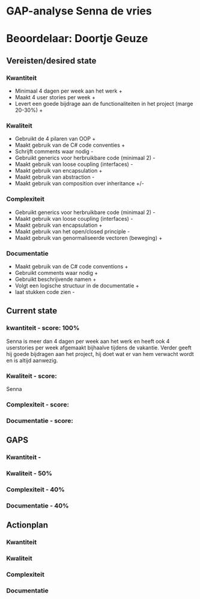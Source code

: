 # GAP-analyse Senna de vries
# Beoordelaar: Doortje Geuze

## Vereisten/desired state
### Kwantiteit
- Minimaal 4 dagen per week aan het werk       +                                         
- Maakt 4 user stories per week   +                                             
- Levert een goede bijdrage aan de functionaliteiten in het project (marge 20-30%)    +  

### Kwaliteit
- Gebruikt de 4 pilaren van OOP   +                      
- Maakt gebruik van de C# code conventies   +            
- Schrijft comments waar nodig    -                      
- Gebruikt generics voor herbruikbare code (minimaal 2) -
- Maakt gebruik van loose coupling (interfaces)   -      
- Maakt gebruik van encapsulation          +             
- Maakt gebruik van abstraction    -                     
- Maakt gebruik van composition over inheritance   +/-     

### Complexiteit
- Gebruikt generics voor herbruikbare code (minimaal 2) -
- Maakt gebruik van loose coupling (interfaces)   -      
- Maakt gebruik van encapsulation   +                    
- Maakt gebruik van het open/closed principle   -        
- Maakt gebruik van genormaliseerde vectoren (beweging) +

### Documentatie
- Maakt gebruik van de C# code conventions  +            
- Gebruikt comments waar nodig     +                     
- Gebruikt beschrijvende namen      +                    
- Volgt een logische structuur in de documentatie   +    
- laat stukken code zien   -                             

## Current state
### kwantiteit - score: 100%
 Senna is meer dan 4 dagen per week aan het werk en heeft  ook 4 userstories per week afgemaakt bijhaalve tijdens de vakantie. Verder geeft hij goede bijdragen aan het project, hij doet wat er van hem verwacht wordt en is altijd aanwezig.

### Kwaliteit - score: 
Senna

### Complexiteit - score: 


### Documentatie - score: 




## GAPS
### Kwantiteit - 


### Kwaliteit - 50%


### Complexiteit - 40%


### Documentatie - 40%


## Actionplan
### Kwantiteit

### Kwaliteit

### Complexiteit


### Documentatie







